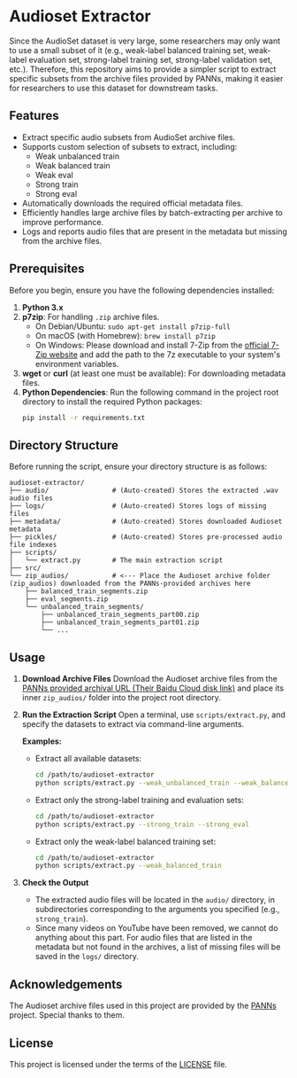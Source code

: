 # Audioset Extractor

Since the AudioSet dataset is very large, some researchers may only want to use a small subset of it (e.g., weak-label balanced training set, weak-label evaluation set, strong-label training set, strong-label validation set, etc.). Therefore, this repository aims to provide a simpler script to extract specific subsets from the archive files provided by PANNs, making it easier for researchers to use this dataset for downstream tasks.

## Features

- Extract specific audio subsets from AudioSet archive files.
- Supports custom selection of subsets to extract, including:
    * Weak unbalanced train
    * Weak balanced train
    * Weak eval
    * Strong train
    * Strong eval
- Automatically downloads the required official metadata files.
- Efficiently handles large archive files by batch-extracting per archive to improve performance.
- Logs and reports audio files that are present in the metadata but missing from the archive files.

## Prerequisites

Before you begin, ensure you have the following dependencies installed:

1.  **Python 3.x**
2.  **p7zip**: For handling `.zip` archive files.
    -   On Debian/Ubuntu: `sudo apt-get install p7zip-full`
    -   On macOS (with Homebrew): `brew install p7zip`
    -   On Windows: Please download and install 7-Zip from the [official 7-Zip website](https://www.7-zip.org/) and add the path to the 7z executable to your system's environment variables.
3.  **wget** or **curl** (at least one must be available): For downloading metadata files.
4.  **Python Dependencies**: Run the following command in the project root directory to install the required Python packages:
    ```bash
    pip install -r requirements.txt
    ```

## Directory Structure

Before running the script, ensure your directory structure is as follows:

```
audioset-extractor/
├── audio/                # (Auto-created) Stores the extracted .wav audio files
├── logs/                 # (Auto-created) Stores logs of missing files
├── metadata/             # (Auto-created) Stores downloaded Audioset metadata
├── pickles/              # (Auto-created) Stores pre-processed audio file indexes
├── scripts/
│   └── extract.py        # The main extraction script
├── src/
└── zip_audios/           # <--- Place the Audioset archive folder (zip_audios) downloaded from the PANNs-provided archives here
    ├── balanced_train_segments.zip
    ├── eval_segments.zip
    └── unbalanced_train_segments/
        ├── unbalanced_train_segments_part00.zip
        ├── unbalanced_train_segments_part01.zip
        └── ...
```

## Usage

1.  **Download Archive Files**
    Download the Audioset archive files from the [PANNs provided archival URL (Their Baidu Cloud disk link)](https://github.com/qiuqiangkong/audioset_tagging_cnn#1-download-dataset) and place its inner `zip_audios/` folder into the project root directory.

2.  **Run the Extraction Script**
    Open a terminal, use `scripts/extract.py`, and specify the datasets to extract via command-line arguments.

    **Examples:**

    -   Extract all available datasets:
        ```bash
        cd /path/to/audioset-extractor
        python scripts/extract.py --weak_unbalanced_train --weak_balanced_train --weak_eval --strong_train --strong_eval
        ```

    -   Extract only the strong-label training and evaluation sets:
        ```bash
        cd /path/to/audioset-extractor
        python scripts/extract.py --strong_train --strong_eval
        ```

    -   Extract only the weak-label balanced training set:
        ```bash
        cd /path/to/audioset-extractor
        python scripts/extract.py --weak_balanced_train
        ```

3.  **Check the Output**
    -   The extracted audio files will be located in the `audio/` directory, in subdirectories corresponding to the arguments you specified (e.g., `strong_train`).
    -   Since many videos on YouTube have been removed, we cannot do anything about this part. For audio files that are listed in the metadata but not found in the archives, a list of missing files will be saved in the `logs/` directory.

## Acknowledgements

The Audioset archive files used in this project are provided by the [PANNs](https://github.com/qiuqiangkong/audioset_tagging_cnn) project. Special thanks to them.

## License

This project is licensed under the terms of the [LICENSE](LICENSE) file.
